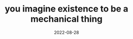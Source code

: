 ---
title: "you imagine existence to be a mechanical thing"
date: 2022-08-28
related:
  - "the fact of your existence emanates from you"
  - Materialism (en.wikipedia.org)
type: fragment
tags:
  - fragment
---